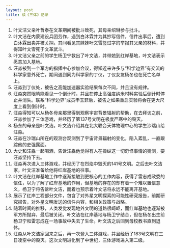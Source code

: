 ```yaml
---
layout: post
title: 读《三体》记录
---
```


1. 叶文洁父亲叶哲泰在文革期间被批斗致死，其母亲绍琳参与批斗。
2. 叶文洁在内蒙建设兵团劳作，遇到白沐霖并为其抄写信件，信件出事后，遭到白沐霖出卖并被关押。其间看见其妹妹叶文雪签过字的举报其父亲的材料，并得知叶文雪死于文革武斗。
3. 叶文洁父亲之前的学生杨卫宁救出了叶文洁，并带她到红岸基地，叶文洁表示愿意加入基地。
4. 汪淼被到一个军方的指挥中心参加会议，得知近来许多与“科学边界”有交流的科学家意外死亡，期间遇到同为科学家的丁仪，丁仪女友杨冬也在死亡名单上。
5. 汪淼到丁仪处，被告之高能加速器实验结果每次不同，并且没有规律。
6. 汪淼突然眼睛能看见一个倒计时，并且在停止高强度纳米材料实验后倒计时停止并消失。联系“科学边界”成员申玉菲后，被告之如果重启实验将会在更大尺度上看到倒计时。
7. 汪淼得知可以从杨冬母亲那里得到观察宇宙背景辐射的帮助，在去拜访之前，汪淼参加了三体游戏，并经历了第137号文明在极度严寒中的毁灭。
8. 杨东的母亲是叶文洁。叶文洁介绍其在北大联合天体物理中心的学生沙瑞山给汪淼。
9. 汪淼在沙瑞山所在的观测台观测到了宇宙背景辐射的变化，陷入紊乱，一直跟踪他的史强露面。
10. 大史和汪淼一起喝酒，告诉汪淼他觉得有人在操纵这一切奇怪事情的猜测，要汪淼坚持下去。
11. 汪淼再次进入三体游戏，并经历了在烈焰中毁灭的141号文明。之后去叶文洁家，叶文洁准备给他将红岸基地的往事。
12. 叶文洁在红岸基地工作中逐渐接触到更核心的工作内容，获得了雷志成政委的信任，以为了解了红岸基地的作用，但基地的存在的却有着一个难以置信意义，杨卫宁将告诉叶文洁，而着也预示着叶文洁将永远不能离开基地。
13. 展示了红岸工程部分文件，包含了对外星文明探索的可能性研究报告，前期研究报告，对外星文明发送的信件内容，和相关政策与战略。
14. 随着时间的推移，人类发觉发现地外文明的道路很崎岖，而红岸基地也逐渐被军方所抛弃，最后被关闭。叶文洁在红岸基地与杨卫宁结合，但在杨冬出生前杨卫宁和雷志成在一场事故中失去了生命。叶文洁之后回到母校教书直到退休。
15. 汪淼从叶文洁家回来之后，再一次登入三体游戏，并且经历了183号文明在三日凌空中的毁灭。这次文明进化到了中世纪，三体游戏进入第二级。
